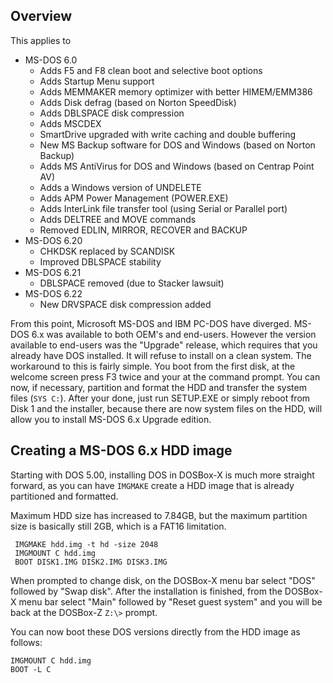 ## Overview
This applies to
- MS-DOS 6.0
  - Adds F5 and F8 clean boot and selective boot options
  - Adds Startup Menu support
  - Adds MEMMAKER memory optimizer with better HIMEM/EMM386
  - Adds Disk defrag (based on Norton SpeedDisk)
  - Adds DBLSPACE disk compression
  - Adds MSCDEX
  - SmartDrive upgraded with write caching and double buffering
  - New MS Backup software for DOS and Windows (based on Norton Backup)
  - Adds MS AntiVirus for DOS and Windows (based on Centrap Point AV)
  - Adds a Windows version of UNDELETE
  - Adds APM Power Management (POWER.EXE)
  - Adds InterLink file transfer tool (using Serial or Parallel port)
  - Adds DELTREE and MOVE commands
  - Removed EDLIN, MIRROR, RECOVER and BACKUP
- MS-DOS 6.20
  - CHKDSK replaced by SCANDISK
  - Improved DBLSPACE stability
- MS-DOS 6.21
  - DBLSPACE removed (due to Stacker lawsuit)
- MS-DOS 6.22
  - New DRVSPACE disk compression added

From this point, Microsoft MS-DOS and IBM PC-DOS have diverged. MS-DOS 6.x was available to both OEM's and end-users. However the version available to end-users was the "Upgrade" release, which requires that you already have DOS installed. It will refuse to install on a clean system. The workaround to this is fairly simple. You boot from the first disk, at the welcome screen press F3 twice and your at the command prompt. You can now, if necessary, partition and format the HDD and transfer the system files (``SYS C:``). After your done, just run SETUP.EXE or simply reboot from Disk 1 and the installer, because there are now system files on the HDD, will allow you to install MS-DOS 6.x Upgrade edition.

## Creating a MS-DOS 6.x HDD image
Starting with DOS 5.00, installing DOS in DOSBox-X is much more straight forward, as you can have ``IMGMAKE`` create a HDD image that is already partitioned and formatted.

Maximum HDD size has increased to 7.84GB, but the maximum partition size is basically still 2GB, which is a FAT16 limitation.

```
 IMGMAKE hdd.img -t hd -size 2048
 IMGMOUNT C hdd.img
 BOOT DISK1.IMG DISK2.IMG DISK3.IMG
```

When prompted to change disk, on the DOSBox-X menu bar select "DOS" followed by "Swap disk". After the installation is finished, from the DOSBox-X menu bar select "Main" followed by "Reset guest system" and you will be back at the DOSBox-Z ``Z:\>`` prompt.

You can now boot these DOS versions directly from the HDD image as follows:
```
IMGMOUNT C hdd.img
BOOT -L C
```
